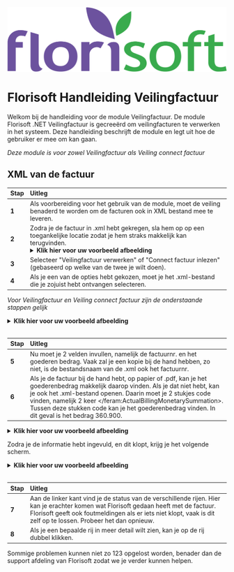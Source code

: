 <img src="../../fslogo.png"/>

# Florisoft Handleiding Veilingfactuur

Welkom bij de handleiding voor de module Veilingfactuur. De module Florisoft .NET Veilingfactuur is gecreeërd om veilingfacturen te verwerken in het systeem. Deze handleiding beschrijft de module en legt uit hoe de gebruiker er mee om kan gaan.

*Deze module is voor zowel Veilingfactuur als Veiling connect factuur*

## XML van de factuur

|Stap|Uitleg|
|:--|:--|
|**1**|Als voorbereiding voor het gebruik van de module, moet de veiling benaderd te worden om de facturen ook in XML bestand mee te leveren.
|**2**|Zodra je de factuur in .xml hebt gekregen, sla hem op op een toegankelijke locatie zodat je hem straks makkelijk kan terugvinden. <details><summary><b>Klik hier voor uw voorbeeld afbeelding</b></summary><img src=".Veilingfactuur Manual/media/image2.png" /></details>
|**3**|Selecteer "Veilingfactuur verwerken" of "Connect factuur inlezen" (gebaseerd op welke van de twee je wilt doen).
|**4**|Als je een van de opties hebt gekozen, moet je het .xml-bestand die je zojuist hebt ontvangen selecteren.

*Voor Veilingfactuur en Veiling connect factuur zijn de onderstaande stappen gelijk*

<details><summary><b>Klik hier voor uw voorbeeld afbeelding</b></summary><img src=".Veilingfactuur Manual/media/image3.png" /></details>
 <br/>


|Stap|Uitleg|
|:--|:--|
|**5**| Nu moet je 2 velden invullen, namelijk de factuurnr. en het goederen bedrag. Vaak zal je een kopie bij de hand hebben, zo niet, is de bestandsnaam van de .xml ook het factuurnr.
|**6**|Als je de factuur bij de hand hebt, op papier of .pdf, kan je het goederenbedrag makkelijk daarop vinden. Als je dat niet hebt, kan je ook het .xml-bestand openen. Daarin moet je 2 stukjes code vinden, namelijk 2 keer </feram:ActualBillingMonetarySummation>. Tussen deze stukken code kan je het goederenbedrag vinden. In dit geval is het bedrag 360.900.


<details><summary><b>Klik hier voor uw voorbeeld afbeelding</b></summary><img src=".Veilingfactuur Manual/media/image4.png" /></details>


Zodra je de informatie hebt ingevuld, en dit klopt, krijg je het volgende scherm.

<details><summary><b>Klik hier voor uw voorbeeld afbeelding</b></summary><img src=".Veilingfactuur Manual/media/image5.png" /></details>

<br/>

|Stap|Uitleg|
|:--|:--|
|**7**|Aan de linker kant vind je de status van de verschillende rijen. Hier kan je erachter komen wat Florisoft gedaan heeft met de factuur. Florisoft geeft ook foutmeldingen als er iets niet klopt, vaak is dit zelf op te lossen. Probeer het dan opnieuw.
|**8**|Als je een bepaalde rij in meer detail wilt zien, kan je op de rij dubbel klikken.

Sommige problemen kunnen niet zo 123 opgelost worden, benader dan de support afdeling van Florisoft zodat we je verder kunnen helpen.